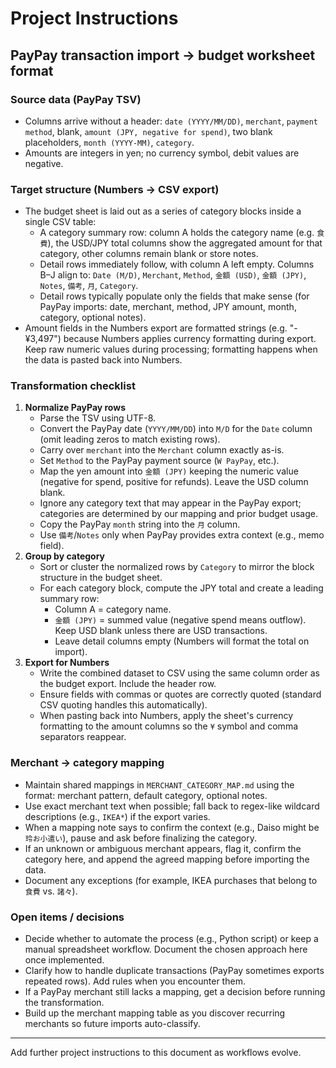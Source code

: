 # Project Instructions

## PayPay transaction import → budget worksheet format

### Source data (PayPay TSV)
- Columns arrive without a header: `date (YYYY/MM/DD)`, `merchant`, `payment method`, blank, `amount (JPY, negative for spend)`, two blank placeholders, `month (YYYY-MM)`, `category`.
- Amounts are integers in yen; no currency symbol, debit values are negative.

### Target structure (Numbers → CSV export)
- The budget sheet is laid out as a series of category blocks inside a single CSV table:
  - A category summary row: column A holds the category name (e.g. `食費`), the USD/JPY total columns show the aggregated amount for that category, other columns remain blank or store notes.
  - Detail rows immediately follow, with column A left empty. Columns B–J align to: `Date (M/D)`, `Merchant`, `Method`, `金額 (USD)`, `金額 (JPY)`, `Notes`, `備考`, `月`, `Category`.
  - Detail rows typically populate only the fields that make sense (for PayPay imports: date, merchant, method, JPY amount, month, category, optional notes).
- Amount fields in the Numbers export are formatted strings (e.g. "-¥3,497") because Numbers applies currency formatting during export. Keep raw numeric values during processing; formatting happens when the data is pasted back into Numbers.

### Transformation checklist
1. **Normalize PayPay rows**
   - Parse the TSV using UTF-8.
   - Convert the PayPay date (`YYYY/MM/DD`) into `M/D` for the `Date` column (omit leading zeros to match existing rows).
   - Carry over `merchant` into the `Merchant` column exactly as-is.
   - Set `Method` to the PayPay payment source (`W PayPay`, etc.).
   - Map the yen amount into `金額 (JPY)` keeping the numeric value (negative for spend, positive for refunds). Leave the USD column blank.
   - Ignore any category text that may appear in the PayPay export; categories are determined by our mapping and prior budget usage.
   - Copy the PayPay `month` string into the `月` column.
   - Use `備考`/`Notes` only when PayPay provides extra context (e.g., memo field).
2. **Group by category**
   - Sort or cluster the normalized rows by `Category` to mirror the block structure in the budget sheet.
   - For each category block, compute the JPY total and create a leading summary row:
     - Column A = category name.
     - `金額 (JPY)` = summed value (negative spend means outflow). Keep USD blank unless there are USD transactions.
     - Leave detail columns empty (Numbers will format the total on import).
3. **Export for Numbers**
   - Write the combined dataset to CSV using the same column order as the budget export. Include the header row.
   - Ensure fields with commas or quotes are correctly quoted (standard CSV quoting handles this automatically).
   - When pasting back into Numbers, apply the sheet's currency formatting to the amount columns so the `¥` symbol and comma separators reappear.

### Merchant → category mapping
- Maintain shared mappings in `MERCHANT_CATEGORY_MAP.md` using the format: merchant pattern, default category, optional notes.
- Use exact merchant text when possible; fall back to regex-like wildcard descriptions (e.g., `IKEA*`) if the export varies.
- When a mapping note says to confirm the context (e.g., Daiso might be `玲お小遣い`), pause and ask before finalizing the category.
- If an unknown or ambiguous merchant appears, flag it, confirm the category here, and append the agreed mapping before importing the data.
- Document any exceptions (for example, IKEA purchases that belong to `食費` vs. `諸々`).

### Open items / decisions
- Decide whether to automate the process (e.g., Python script) or keep a manual spreadsheet workflow. Document the chosen approach here once implemented.
- Clarify how to handle duplicate transactions (PayPay sometimes exports repeated rows). Add rules when you encounter them.
- If a PayPay merchant still lacks a mapping, get a decision before running the transformation.
- Build up the merchant mapping table as you discover recurring merchants so future imports auto-classify.

---
Add further project instructions to this document as workflows evolve.
